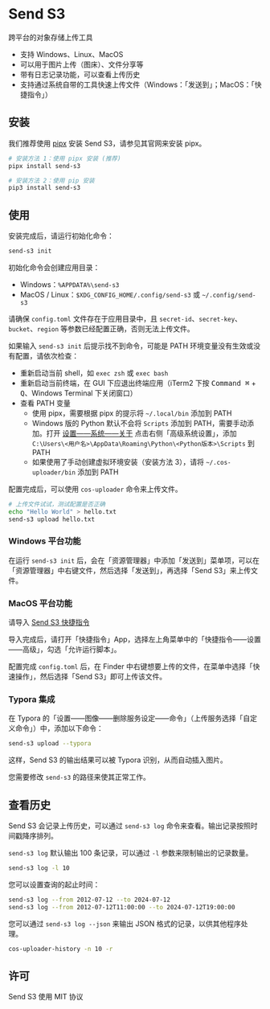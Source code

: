 # Send S3

跨平台的对象存储上传工具

 - 支持 Windows、Linux、MacOS
 - 可以用于图片上传（图床）、文件分享等
 - 带有日志记录功能，可以查看上传历史
 - 支持通过系统自带的工具快速上传文件（Windows：「发送到」；MacOS：「快捷指令」）


## 安装
我们推荐使用 [pipx](https://pypa.github.io/pipx/) 安装 Send S3，请参见其官网来安装 pipx。

```bash
# 安装方法 1：使用 pipx 安装 (推荐)
pipx install send-s3

# 安装方法 2：使用 pip 安装
pip3 install send-s3
```

## 使用
安装完成后，请运行初始化命令：

```bash
send-s3 init
```

初始化命令会创建应用目录：
 - Windows：`%APPDATA%\send-s3`
 - MacOS / Linux：`$XDG_CONFIG_HOME/.config/send-s3` 或 `~/.config/send-s3`

请确保 `config.toml` 文件存在于应用目录中，且 `secret-id`、`secret-key`、`bucket`、`region` 等参数已经配置正确，否则无法上传文件。

如果输入 `send-s3 init` 后提示找不到命令，可能是 PATH 环境变量没有生效或没有配置，请依次检查：
 - 重新启动当前 shell，如 `exec zsh` 或 `exec bash`
 - 重新启动当前终端，在 GUI 下应退出终端应用（iTerm2 下按 <kbd>Command ⌘</kbd> + <kbd>Q</kbd>、Windows Terminal 下关闭窗口）
 - 查看 PATH 变量
    - 使用 pipx，需要根据 pipx 的提示将 `~/.local/bin` 添加到 PATH
    - Windows 版的 Python 默认不会将 `Scripts` 添加到 PATH，需要手动添加。打开 [设置——系统——关于](ms-settings:about) 点击右侧「高级系统设置」，添加 `C:\Users\<用户名>\AppData\Roaming\Python\<Python版本>\Scripts` 到 PATH
    - 如果使用了手动创建虚拟环境安装（安装方法 3），请将 `~/.cos-uploader/bin` 添加到 PATH

配置完成后，可以使用 `cos-uploader` 命令来上传文件。

```bash
# 上传文件试试，测试配置是否正确
echo "Hello World" > hello.txt
send-s3 upload hello.txt
```

### Windows 平台功能
在运行 `send-s3 init` 后，会在「资源管理器」中添加「发送到」菜单项，可以在「资源管理器」中右键文件，然后选择「发送到」，再选择「Send S3」来上传文件。

### MacOS 平台功能

请导入 [Send S3 快捷指令](https://www.icloud.com/shortcuts/b84eab4b8df141d89a25f048047ea4ff)

导入完成后，请打开「快捷指令」App，选择左上角菜单中的「快捷指令——设置——高级」，勾选「允许运行脚本」。

配置完成 `config.toml` 后，在 Finder 中右键想要上传的文件，在菜单中选择「快速操作」，然后选择「Send S3」即可上传该文件。

### Typora 集成
在 Typora 的「设置——图像——删除服务设定——命令」（上传服务选择「自定义命令」）中，添加以下命令：
    
```bash
send-s3 upload --typora
```

这样，Send S3 的输出结果可以被 Typora 识别，从而自动插入图片。

您需要修改 `send-s3` 的路径来使其正常工作。

## 查看历史
Send S3 会记录上传历史，可以通过 `send-s3 log` 命令来查看。输出记录按照时间戳降序排列。

`send-s3 log` 默认输出 100 条记录，可以通过 `-l` 参数来限制输出的记录数量。

```bash
send-s3 log -l 10
```

您可以设置查询的起止时间：

```bash
send-s3 log --from 2012-07-12 --to 2024-07-12
send-s3 log --from 2012-07-12T11:00:00 --to 2024-07-12T19:00:00
```

您可以通过 `send-s3 log --json` 来输出 JSON 格式的记录，以供其他程序处理。

```bash
cos-uploader-history -n 10 -r
```

## 许可
Send S3 使用 MIT 协议
